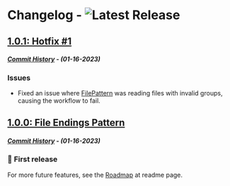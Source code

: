 # Changelog - ![Latest Release](https://img.shields.io/github/v/release/llgava/loom-action?logo=github&logoColor=959da5&labelColor=353c43&color=0091c2&Current&label=Latest%20Version)

## [1.0.1: Hotfix #1](https://github.com/llgava/loom-action/releases/tag/v1.0.1)
##### [Commit History](https://github.com/llgava/loom-action/compare/v1.0.0...v1.0.1) - (01-16-2023)

### **Issues**
* Fixed an issue where [FilePattern](https://github.com/llgava/loom-action/blob/a30e818527a0d0bb487bdfb5e9277697c3463183/src/core/FilePattern.ts#L36) was reading files with invalid groups, causing the workflow to fail.

## [1.0.0: File Endings Pattern](https://github.com/llgava/loom-action/releases/tag/v1.0.0)
##### [Commit History](https://github.com/llgava/loom-action/commits/v1.0.0) - (01-16-2023)

### 🎉 **First release**

For more future features, see the [Roadmap](https://github.com/llgava/loom-action#roadmap) at readme page.
